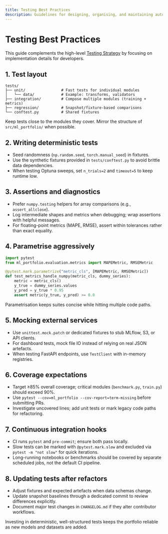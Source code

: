 ```yaml
---
title: Testing Best Practices
description: Guidelines for designing, organising, and maintaining automated tests across the forecasting portfolio.
---
```


# Testing Best Practices

This guide complements the high-level [Testing Strategy](../guides/testing_strategy.md) by focusing on implementation details for developers.

## 1. Test layout

```
tests/
├── unit/                # Fast tests for individual modules
│   └── data/            # Example: transforms, validators
├── integration/         # Compose multiple modules (training + metrics)
├── regression/          # Snapshot/fixture-based comparisons
└── conftest.py          # Shared fixtures
```

Keep tests close to the modules they cover. Mirror the structure of `src/ml_portfolio/` when possible.

## 2. Writing deterministic tests

- Seed randomness (`np.random.seed`, `torch.manual_seed`) in fixtures.
- Use the synthetic fixtures provided in `tests/conftest.py` to avoid brittle data dependencies.
- When testing Optuna sweeps, set `n_trials=2` and `timeout=5` to keep runtime low.

## 3. Assertions and diagnostics

- Prefer `numpy.testing` helpers for array comparisons (e.g., `assert_allclose`).
- Log intermediate shapes and metrics when debugging; wrap assertions with helpful messages.
- For floating-point metrics (MAPE, RMSE), assert within tolerances rather than exact equality.

## 4. Parametrise aggressively

```python
import pytest
from ml_portfolio.evaluation.metrics import MAPEMetric, RMSEMetric

@pytest.mark.parametrize("metric_cls", [MAPEMetric, RMSEMetric])
def test_metrics_handle_numpy(metric_cls, dummy_series):
    metric = metric_cls()
    y_true = dummy_series.values
    y_pred = y_true * 0.95
    assert metric(y_true, y_pred) >= 0.0
```

Parametrisation keeps suites concise while hitting multiple code paths.

## 5. Mocking external services

- Use `unittest.mock.patch` or dedicated fixtures to stub MLflow, S3, or API clients.
- For dashboard tests, mock file IO instead of relying on real JSON artefacts.
- When testing FastAPI endpoints, use `TestClient` with in-memory registries.

## 6. Coverage expectations

- Target ≥85% overall coverage; critical modules (`benchmark.py`, `train.py`) should exceed 90%.
- Use `pytest --cov=ml_portfolio --cov-report=term-missing` before submitting PRs.
- Investigate uncovered lines; add unit tests or mark legacy code paths for refactoring.

## 7. Continuous integration hooks

- CI runs `pytest` and `pre-commit`; ensure both pass locally.
- Slow tests can be marked with `@pytest.mark.slow` and excluded via `pytest -m "not slow"` for quick iterations.
- Long-running notebooks or benchmarks should be covered by separate scheduled jobs, not the default CI pipeline.

## 8. Updating tests after refactors

- Adjust fixtures and expected artefacts when data schemas change.
- Update snapshot baselines through a dedicated commit to review differences explicitly.
- Document major test changes in `CHANGELOG.md` if they alter contributor workflows.

Investing in deterministic, well-structured tests keeps the portfolio reliable as new models and datasets are added.
